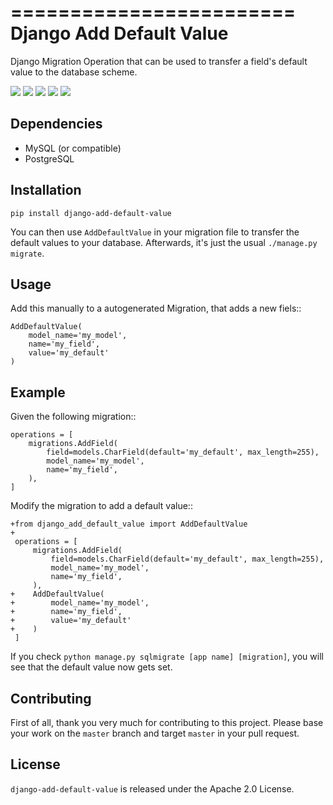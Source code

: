 ========================
Django Add Default Value
========================

Django Migration Operation that can be used to transfer a field's default value
to the database scheme.

[![](https://img.shields.io/pypi/v/django-add-default-value.svg?branch=master)](https://pypi.python.org/pypi/django-add-default-value/)
[![](https://img.shields.io/github/license/3yourmind/django-add-default-value.svg)](./LICENSE)
[![](https://img.shields.io/badge/PR-welcome-green.svg)](https://github.com/3YOURMIND/django-add-default-value/pulls)
[![](https://img.shields.io/badge/3YOURMIND-Hiring-brightgreen.svg)](https://www.3yourmind.com/career)
[![](https://img.shields.io/github/stars/3YOURMIND/django-add-default-value.svg?style=social&label=Stars)](https://github.com/3YOURMIND/django-add-default-value/stargazers)


Dependencies
------------

* MySQL (or compatible)
* PostgreSQL

Installation
------------
``pip install django-add-default-value``

You can then use ``AddDefaultValue`` in your migration file to transfer the default
values to your database. Afterwards, it's just the usual ``./manage.py migrate``.

Usage
-----

Add this manually to a autogenerated Migration, that adds a new fiels::

    AddDefaultValue(
        model_name='my_model',
        name='my_field',
        value='my_default'
    )


Example
-------

Given the following migration::

    operations = [
        migrations.AddField(
            field=models.CharField(default='my_default', max_length=255),
            model_name='my_model',
            name='my_field',
        ),
    ]

Modify the migration to add a default value::


    +from django_add_default_value import AddDefaultValue
    +
     operations = [
         migrations.AddField(
             field=models.CharField(default='my_default', max_length=255),
             model_name='my_model',
             name='my_field',
         ),
    +    AddDefaultValue(
    +        model_name='my_model',
    +        name='my_field',
    +        value='my_default'
    +    )
     ]

If you check ``python manage.py sqlmigrate [app name] [migration]``,
you will see that the default value now gets set.

Contributing
------------

First of all, thank you very much for contributing to this project. Please base
your work on the ``master`` branch and target ``master`` in your pull request.

License
-------

``django-add-default-value`` is released under the Apache 2.0 License.


